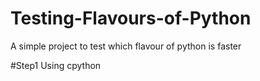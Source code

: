 # Testing-Flavours-of-Python
A simple project to test which flavour of python is faster

#Step1
Using cpython
